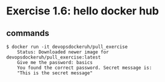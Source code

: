 # Exercise 1.6: hello docker hub
## commands

```
$ docker run -it devopsdockeruh/pull_exercise
	Status: Downloaded newer image for devopsdockeruh/pull_exercise:latest
	Give me the password: basics
	You found the correct password. Secret message is:
	"This is the secret message"
```